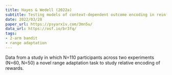 ```yaml
---
title: Hayes & Wedell (2022a)
subtitle: Testing models of context-dependent outcome encoding in reinforcement learning
date: 2022/03/28
paper_url: https://psyarxiv.com/3mn5u/
data_url: https://osf.io/br3fq/
tags:
- 2-arm bandit
- range adaptation
---
```


Data from a study in which N=110 participants across two experiments (N=60, N=50) a novel range adaptation task to study relative encoding of rewards.
